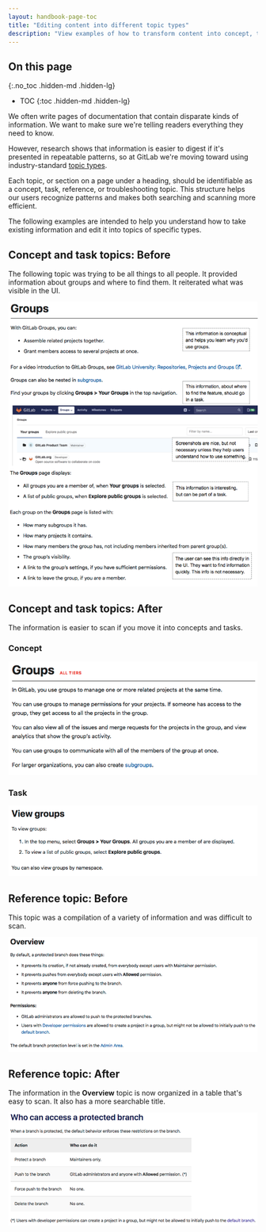 ```yaml
---
layout: handbook-page-toc
title: "Editing content into different topic types"
description: "View examples of how to transform content into concept, task, reference, and troubleshooting topics."
---
```


## On this page
{:.no_toc .hidden-md .hidden-lg}

- TOC
{:toc .hidden-md .hidden-lg}

We often write pages of documentation that contain disparate kinds of information.
We want to make sure we're telling readers everything they need to know.

However, research shows that information is easier to digest if it's presented in
repeatable patterns, so at GitLab we're moving toward using industry-standard
[topic types](https://docs.gitlab.com/ee/development/documentation/structure.html).

Each topic, or section on a page under a heading, should be identifiable as a concept, task, reference, or
troubleshooting topic. This structure helps our users recognize patterns and
makes both searching and scanning more efficient.

The following examples are intended to help you understand how to take
existing information and edit it into topics of specific types.

## Concept and task topics: Before

The following topic was trying to be all things to all people. It provided information about groups
and where to find them. It reiterated what was visible in the UI.

![An example concept and task](example_1.png)

## Concept and task topics: After

The information is easier to scan if you move it into concepts and tasks.

### Concept

![A concept example after it's been corrected](example_1_after_concept.png)

### Task

![A task example after it's been corrected](example_1_after_task.png)

## Reference topic: Before

This topic was a compilation of a variety of information and was difficult to scan.

![An example of a reference topic](reference_example1.png)

## Reference topic: After

The information in the **Overview** topic is now organized in a table
that's easy to scan. It also has a more searchable title.

![An example of a corrected reference topic](reference_example2.png)
